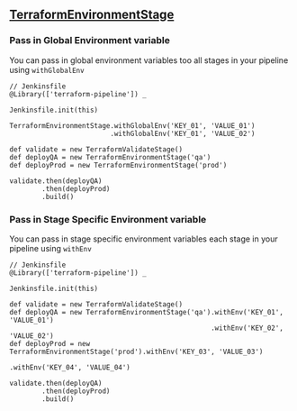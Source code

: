 ## [TerraformEnvironmentStage](../src/TerraformEnvironmentStage.groovy)

### Pass in Global Environment variable

You can pass in global environment variables too all stages in your pipeline using `withGlobalEnv`

```
// Jenkinsfile
@Library(['terraform-pipeline']) _

Jenkinsfile.init(this)

TerraformEnvironmentStage.withGlobalEnv('KEY_01', 'VALUE_01')
                         .withGlobalEnv('KEY_01', 'VALUE_02')

def validate = new TerraformValidateStage()
def deployQA = new TerraformEnvironmentStage('qa')
def deployProd = new TerraformEnvironmentStage('prod')

validate.then(deployQA)
        .then(deployProd)
        .build()
```

### Pass in Stage Specific Environment variable

You can pass in stage specific environment variables each stage in your pipeline using `withEnv`

```
// Jenkinsfile
@Library(['terraform-pipeline']) _

Jenkinsfile.init(this)

def validate = new TerraformValidateStage()
def deployQA = new TerraformEnvironmentStage('qa').withEnv('KEY_01', 'VALUE_01')
                                                  .withEnv('KEY_02', 'VALUE_02')
def deployProd = new TerraformEnvironmentStage('prod').withEnv('KEY_03', 'VALUE_03')
                                                      .withEnv('KEY_04', 'VALUE_04')

validate.then(deployQA)
        .then(deployProd)
        .build()
```